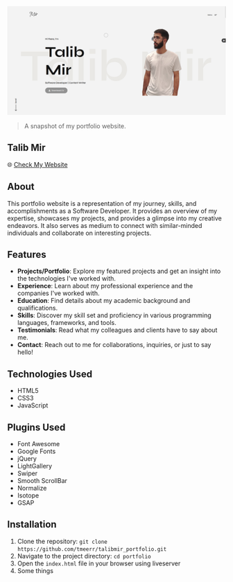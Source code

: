![Preview](assets/img/main.png)
> A snapshot of my portfolio website.

## Talib Mir

🌐 [Check My Website](https://tmeerr.github.io/talibmir_portfolio/)

## About

This portfolio website is a representation of my journey, skills, and accomplishments as a Software Developer. It provides an overview of my expertise, showcases my projects, and provides a glimpse into my creative endeavors. It also serves as medium to connect with similar-minded individuals and collaborate on interesting projects.

## Features

- **Projects/Portfolio**: Explore my featured projects and get an insight into the technologies I've worked with.
- **Experience**: Learn about my professional experience and the companies I've worked with.
- **Education**: Find details about my academic background and qualifications.
- **Skills**: Discover my skill set and proficiency in various programming languages, frameworks, and tools.
- **Testimonials**: Read what my colleagues and clients have to say about me.
- **Contact**: Reach out to me for collaborations, inquiries, or just to say hello!

## Technologies Used

- HTML5
- CSS3
- JavaScript

## Plugins Used
- Font Awesome
- Google Fonts
- jQuery
- LightGallery
- Swiper
- Smooth ScrollBar 
- Normalize
- Isotope
- GSAP

## Installation

1. Clone the repository: `git clone https://github.com/tmeerr/talibmir_portfolio.git`
2. Navigate to the project directory: `cd portfolio`
3. Open the `index.html` file in your browser using liveserver
4. Some things
